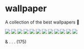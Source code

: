 # wallpaper
A collection of the best wallpapers 🔅

<img src="./Desktop-1148.jpg" width="auto">
<img src="./Desktop-1119.png" width="auto">
<img src="./Desktop-1171.jpg" width="auto">
<img src="./Desktop-1175.png" width="auto">
<img src="./Desktop-1179.png" width="auto">
<img src="./Desktop-1272.jpg" width="auto">
<img src="./Desktop-13110.png" width="auto">
<img src="./Desktop-1291.jpg" width="auto">
<img src="./Desktop-13119.png" width="auto">
<img src="./Desktop-1231.jpg" width="auto">
<img src="./Desktop-1241.jpg" width="auto">
<img src="./Desktop-1295.jpg" width="auto">


& . . .   (175)
